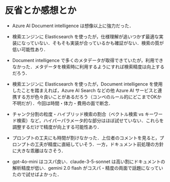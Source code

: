 # 反省とか感想とか

- Azure AI Document intelligence は想像以上に強力だった．

- 検索エンジンに Elasticsearch を使ったが，仕様理解が追いつかず最適な実装になっていない．そもそも実装が合っているかも確証がない．検索の質が低い可能性あり．

- Document intelligence で多くのメタデータが取得できていたが，利用できなかった．メタデータを検索時に利用するようにすれば検索精度は向上するだろう．

- 検索エンジンに Elasticsearch を使ったが，Document intelligence を使用したことを踏まえれば，Azure AI Search などの他 Azure AI サービスと連携する方が色々良いことがあるだろう（コンペのルール的にどこまでOKか不明だが）．今回は時間・体力・費用の面で断念．

- チャンク分割の粒度・ハイブリッド検索の割合（ベクトル検索 vs キーワード検索）など，ハイパーパラメータ的な部分はほぼ試せていない．これらを調整するだけで精度が向上する可能性あり．

- プロンプトの工夫にも時間が割けなかった．上位者のコメントを見ると，プロンプトの工夫が精度に直結していそう．一方，ドキュメント前処理の方針に大きな乖離はなさそう．

- gpt-4o-mini はコスパ良い．claude-3-5-sonnet は高い割にドキュメントの解析精度が低い．gemini 2.0 flash がコスパ・精度の両面で話題になっていたので試せばよかった．
